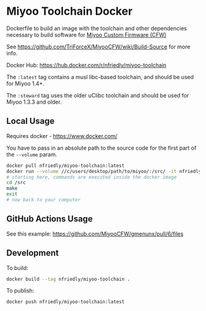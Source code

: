 # Miyoo Toolchain Docker
Dockerfile to build an image with the toolchain and other dependencies necessary to build software for [Miyoo Custom Firmware (CFW)](https://github.com/TriForceX/MiyooCFW)

See https://github.com/TriForceX/MiyooCFW/wiki/Build-Source for more info.

Docker Hub: https://hub.docker.com/r/nfriedly/miyoo-toolchain

The `:latest` tag contains a musl libc-based toolchain, and should be used for Miyoo 1.4+.

The `:steward` tag uses the older uClibc toolchain and should be used for Miyoo 1.3.3 and older.

## Local Usage

Requires docker - https://www.docker.com/

You have to pass in an absolute path to the source code for the first part of the `--volume` param.

```sh
docker pull nfriedly/miyoo-toolchain:latest
docker run --volume //c/users/desktop/path/to/miyoo/:/src/ -it nfriedly/miyoo-toolchain:latest
# starting here, commands are executed inside the docker image
cd /src
make
exit
# now back to your computer
```

## GitHub Actions Usage

See this example: https://github.com/MiyooCFW/gmenunx/pull/6/files

## Development 

To build:

```sh
docker build --tag nfriedly/miyoo-toolchain .
```

To publish:

```
docker push nfriedly/miyoo-toolchain:latest
```

